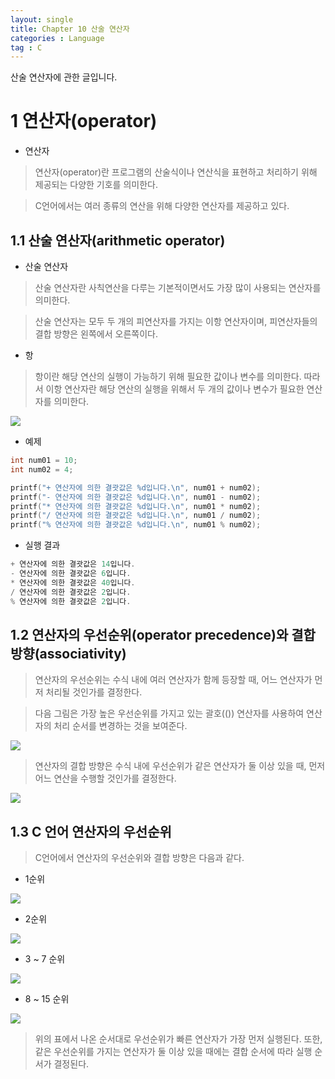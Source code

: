 ```yaml
---
layout: single
title: Chapter 10 산술 연산자
categories : Language
tag : C
---
```


산술 연산자에 관한 글입니다.

# 1 연산자(operator)

- 연산자

> 연산자(operator)란 프로그램의 산술식이나 연산식을 
표현하고 처리하기 위해 제공되는 다양한 기호를 의미한다.

> C언어에서는 여러 종류의 연산을 위해 다양한 연산자를 제공하고 있다.

## 1.1 산술 연산자(arithmetic operator)

- 산술 연산자

> 산술 연산자란 사칙연산을 다루는 기본적이면서도 가장 많이 사용되는 연산자를 의미한다.

> 산술 연산자는 모두 두 개의 피연산자를 가지는 이항 연산자이며, 
피연산자들의 결합 방향은 왼쪽에서 오른쪽이다.

- 항

> 항이란 해당 연산의 실행이 가능하기 위해 필요한 값이나 변수를 의미한다.
따라서 이항 연산자란 해당 연산의 실행을 위해서 
두 개의 값이나 변수가 필요한 연산자를 의미한다.

![](https://velog.velcdn.com/images/ecg/post/8e54c925-26b2-400a-b914-a5dd0280d238/image.png)

- 예제

```c
int num01 = 10;
int num02 = 4;  

printf("+ 연산자에 의한 결괏값은 %d입니다.\n", num01 + num02);
printf("- 연산자에 의한 결괏값은 %d입니다.\n", num01 - num02);
printf("* 연산자에 의한 결괏값은 %d입니다.\n", num01 * num02);
printf("/ 연산자에 의한 결괏값은 %d입니다.\n", num01 / num02);
printf("% 연산자에 의한 결괏값은 %d입니다.\n", num01 % num02);
```

- 실행 결과

```c
+ 연산자에 의한 결괏값은 14입니다.
- 연산자에 의한 결괏값은 6입니다.
* 연산자에 의한 결괏값은 40입니다.
/ 연산자에 의한 결괏값은 2입니다.
% 연산자에 의한 결괏값은 2입니다.
```

## 1.2 연산자의 우선순위(operator precedence)와 결합 방향(associativity)

> 연산자의 우선순위는 수식 내에 여러 연산자가 함께 등장할 때, 
어느 연산자가 먼저 처리될 것인가를 결정한다.

> 다음 그림은 가장 높은 우선순위를 가지고 있는 
괄호(()) 연산자를 사용하여 연산자의 처리 순서를 변경하는 것을 보여준다.

![](https://velog.velcdn.com/images/ecg/post/a43c5d73-8507-4abb-bc7c-749e8bbcc0d6/image.png)
 
> 연산자의 결합 방향은 수식 내에 우선순위가 같은 연산자가 둘 이상 있을 때, 
먼저 어느 연산을 수행할 것인가를 결정한다.

![](https://velog.velcdn.com/images/ecg/post/480e8a55-87ff-484a-9b39-384f0364c058/image.png)

## 1.3 C 언어 연산자의 우선순위

> C언어에서 연산자의 우선순위와 결합 방향은 다음과 같다.

- 1순위

![](https://velog.velcdn.com/images/ecg/post/2ec55668-2e92-435d-aa01-dac622419564/image.png)

- 2순위

![](https://velog.velcdn.com/images/ecg/post/1d9517d0-4cfb-42ed-aaa6-e8addbecf2ba/image.png)

- 3 ~ 7 순위

![](https://velog.velcdn.com/images/ecg/post/9e035a21-123c-4858-9ace-a9d5cc1198c1/image.png)

- 8 ~ 15 순위

![](https://velog.velcdn.com/images/ecg/post/3f43f584-f53a-4a89-998f-f4477d4a79c6/image.png)

> 위의 표에서 나온 순서대로 우선순위가 빠른 연산자가 가장 먼저 실행된다.
또한, 같은 우선순위를 가지는 연산자가 둘 이상 있을 때에는 
결합 순서에 따라 실행 순서가 결정된다.

